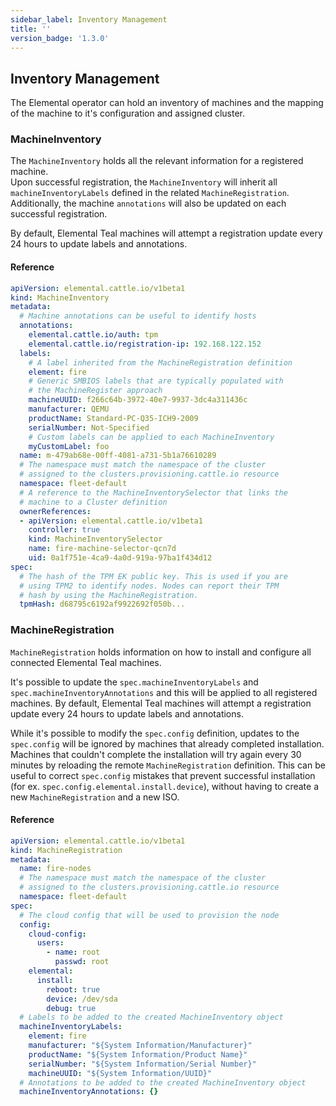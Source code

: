 ```yaml
---
sidebar_label: Inventory Management
title: ''
version_badge: '1.3.0'
---
```


<head>
  <link rel="canonical" href="https://elemental.docs.rancher.com/inventory-management"/>
</head>

## Inventory Management

The Elemental operator can hold an inventory of machines and
the mapping of the machine to it's configuration and assigned cluster.

### MachineInventory

The `MachineInventory` holds all the relevant information for a registered machine.  
Upon successful registration, the `MachineInventory` will inherit all `machineInventoryLabels` defined in the related `MachineRegistration`.  
Additionally, the machine `annotations` will also be updated on each successful registration.  

By default, Elemental Teal machines will attempt a registration update every 24 hours to update labels and annotations.  

#### Reference

```yaml
apiVersion: elemental.cattle.io/v1beta1
kind: MachineInventory
metadata:
  # Machine annotations can be useful to identify hosts
  annotations:
    elemental.cattle.io/auth: tpm
    elemental.cattle.io/registration-ip: 192.168.122.152
  labels:
    # A label inherited from the MachineRegistration definition
    element: fire
    # Generic SMBIOS labels that are typically populated with
    # the MachineRegister approach
    machineUUID: f266c64b-3972-40e7-9937-3dc4a311436c
    manufacturer: QEMU
    productName: Standard-PC-Q35-ICH9-2009
    serialNumber: Not-Specified
    # Custom labels can be applied to each MachineInventory
    myCustomLabel: foo 
  name: m-479ab68e-00ff-4081-a731-5b1a76610289
  # The namespace must match the namespace of the cluster
  # assigned to the clusters.provisioning.cattle.io resource
  namespace: fleet-default
  # A reference to the MachineInventorySelector that links the 
  # machine to a Cluster definition
  ownerReferences:
  - apiVersion: elemental.cattle.io/v1beta1
    controller: true
    kind: MachineInventorySelector
    name: fire-machine-selector-qcn7d
    uid: 0a1f751e-4ca9-4a0d-919a-97ba1f434d12
spec:
  # The hash of the TPM EK public key. This is used if you are
  # using TPM2 to identify nodes. Nodes can report their TPM
  # hash by using the MachineRegistration.
  tpmHash: d68795c6192af9922692f050b...
```

### MachineRegistration

`MachineRegistration` holds information on how to install and configure all connected Elemental Teal machines.  

It's possible to update the `spec.machineInventoryLabels` and `spec.machineInventoryAnnotations` and this will be applied to all registered machines.
By default, Elemental Teal machines will attempt a registration update every 24 hours to update labels and annotations.

While it's possible to modify the `spec.config` definition, updates to the `spec.config` will be ignored by machines that already completed installation.
Machines that couldn't complete the installation will try again every 30 minutes by reloading the remote `MachineRegistration` definition. This can be useful to correct `spec.config` mistakes that prevent successful installation (for ex. `spec.config.elemental.install.device`), without having to create a new `MachineRegistration` and a new ISO.  

#### Reference

```yaml
apiVersion: elemental.cattle.io/v1beta1
kind: MachineRegistration
metadata:
  name: fire-nodes
  # The namespace must match the namespace of the cluster
  # assigned to the clusters.provisioning.cattle.io resource
  namespace: fleet-default
spec:
  # The cloud config that will be used to provision the node
  config:
    cloud-config:
      users:
        - name: root
          passwd: root
    elemental:
      install:
        reboot: true
        device: /dev/sda
        debug: true
  # Labels to be added to the created MachineInventory object
  machineInventoryLabels:
    element: fire
    manufacturer: "${System Information/Manufacturer}"
    productName: "${System Information/Product Name}"
    serialNumber: "${System Information/Serial Number}"
    machineUUID: "${System Information/UUID}"
  # Annotations to be added to the created MachineInventory object
  machineInventoryAnnotations: {}
```
